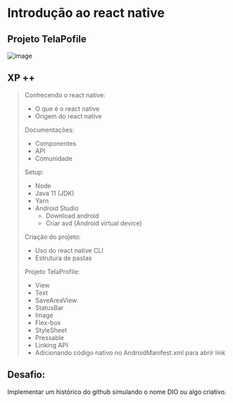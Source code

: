 # Introdução ao react native

## Projeto TelaPofile

![image](https://user-images.githubusercontent.com/93603008/178083023-3e519306-52bb-48e1-ae98-3a982f7a2187.png)

## XP ++

> Conhecendo o react native:
> - O que é o react native
> - Origem do react native
> 
> Documentações: 
> - Componentes
> - API
> - Comunidade
>
> Setup:
> - Node
> - Java 11 (JDK)
> - Yarn
> - Android Studio
>   - Download android
>   - Criar avd (Android virtual device)
>   
> Criação do projeto:
>   - Uso do react native CLI
>   - Estrutura de pastas
>   
> Projeto TelaProfile:
> - View
> - Text
> - SaveAreaView
> - StatusBar
> - Image
> - Flex-box
> - StyleSheet
> - Pressable
> - Linking API
> - Adicionando código nativo no AndroidManifest.xml para abrir link

## Desafio: 

Implementar um histórico do github simulando o nome DIO ou algo criativo.

